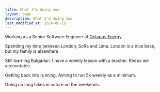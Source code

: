 ```yaml
---
title: What I'm doing now
layout: page
description: What I'm doing now
last_modified_at: 2024-06-29
---
```


Working as a Senior Software Engineer at [Octopus Energy](https://octopus.energy).

Spending my time between London, Sofia and Lima. London is a nice base, but my
family is elsewhere.

Still learning Bulgarian. I have a weekly lesson with a teacher. Keeps me
accountable.

Getting back into running. Aiming to run 5k weekly as a minimum.

Going on long hikes in nature on the weekends.
